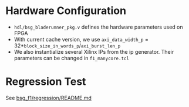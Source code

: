 # Hardware Configuration

- `hdl/bsg_bladerunner_pkg.v` defines the hardware parameters used on FPGA
- With current cache version, we use `axi_data_width_p` = 32\*`block_size_in_words_p`/`axi_burst_len_p`
- We also instantialize several Xilinx IPs from the ip generator. Their parameters can be changed in `f1_manycore.tcl`

# Regression Test
See [bsg_f1/regression/README.md](https://github.com/bespoke-silicon-group/bsg_f1/tree/master/regression)